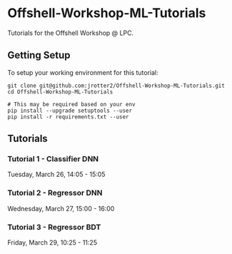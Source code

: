 # Offshell-Workshop-ML-Tutorials
Tutorials for the Offshell Workshop @ LPC. 

## Getting Setup

To setup your working environment for this tutorial:
```
git clone git@github.com:jrotter2/Offshell-Workshop-ML-Tutorials.git
cd Offshell-Workshop-ML-Tutorials

# This may be required based on your env
pip install --upgrade setuptools --user
pip install -r requirements.txt --user
```

## Tutorials
### Tutorial 1 - Classifier DNN
 Tuesday, March 26, 14:05 - 15:05
### Tutorial 2 - Regressor DNN
 Wednesday, March 27, 15:00 - 16:00
### Tutorial 3 - Regressor BDT
 Friday, March 29, 10:25 - 11:25




